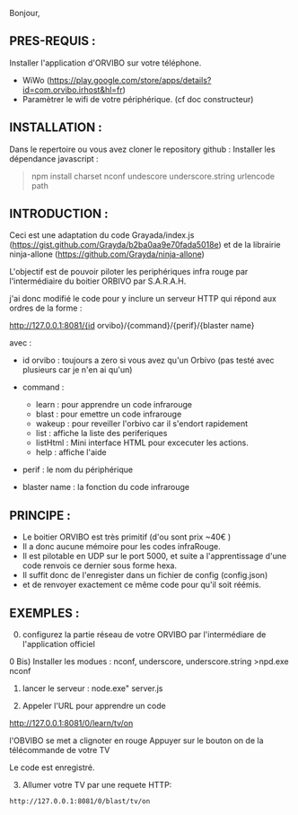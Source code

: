Bonjour,

PRES-REQUIS :
-------------
Installer l'application d'ORVIBO sur votre téléphone.
 - WiWo (https://play.google.com/store/apps/details?id=com.orvibo.irhost&hl=fr)  
 - Paramètrer le wifi de votre périphérique. (cf doc constructeur)

INSTALLATION : 
--------------
Dans le repertoire ou vous avez cloner le repository github :
Installer les dépendance javascript :
  > npm install charset nconf undescore underscore.string urlencode path

INTRODUCTION : 
--------------
Ceci est une adaptation du code Grayada/index.js (https://gist.github.com/Grayda/b2ba0aa9e70fada5018e)
et de la librairie ninja-allone (https://github.com/Grayda/ninja-allone)

L'objectif est de pouvoir piloter les periphériques  infra rouge  par l'intermédiaire du boitier ORBIVO par S.A.R.A.H.

j'ai donc modifié le code pour y inclure un serveur HTTP qui répond aux ordres de la forme :

 http://127.0.0.1:8081/{id orvibo}/{command}/{perif}/{blaster name}

 avec :
  - id orvibo : toujours a zero si vous avez qu'un Orbivo (pas testé avec plusieurs car je n'en ai qu'un)
  
  - command :
  	* learn     : pour apprendre un code infrarouge
  	* blast     : pour emettre un code infrarouge
  	* wakeup    : pour reveiller l'orbivo car il s'endort rapidement
    * list      : affiche la liste des periferiques
    * listHtml  : Mini interface HTML pour excecuter les actions.
    * help      : affiche l'aide

  - perif : le nom du périphérique

  - blaster name : la fonction du code infrarouge


PRINCIPE :
----------
  - Le boitier ORVIBO est très primitif (d'ou sont prix ~40€ )
  - Il a donc aucune mémoire pour les codes infraRouge.
  - Il est pilotable en UDP sur le port 5000, et suite a l'apprentissage d'une code renvois ce dernier sous forme hexa.
  - Il suffit donc de l'enregister dans un fichier de config (config.json)
  - et de renvoyer exactement ce même code pour qu'il soit réémis.


EXEMPLES :
----------
 0) configurez la partie réseau de  votre ORVIBO par l'intermédiare de l'application officiel

 0 Bis) Installer les modues : nconf, underscore, underscore.string
    >npd.exe nconf

 1) lancer le serveur :
 	node.exe" server.js

 2) Appeler l'URL pour apprendre un code

  http://127.0.0.1:8081/0/learn/tv/on

  l'OBVIBO se met a clignoter en rouge
  Appuyer sur le bouton on de  la télécommande de votre TV
   
  Le code est enregistré.

  3) Allumer votre TV par une requete HTTP: 

	http://127.0.0.1:8081/0/blast/tv/on  




